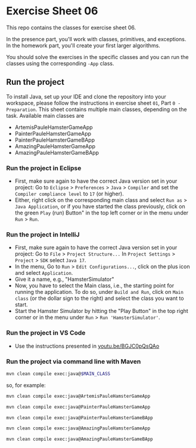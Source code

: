 # Exercise Sheet 06

This repo contains the classes for exercise sheet 06.

In the presence part, you'll work with classes, primitives, and exceptions.  
In the homework part, you'll create your first larger algorithms.

You should solve the exercises in the specific classes and you can run the classes using the corresponding `-App` class.

## Run the project

To install Java, set up your IDE and clone the repository into your workspace, please follow the instructions in exercise sheet `01`, Part `0 - Preparation`.
This sheet contains multiple main classes, depending on the task. Available main classes are

- ArtemisPauleHamsterGameApp
- PainterPauleHamsterGameApp
- PainterPauleHamsterGameBApp
- AmazingPauleHamsterGameApp
- AmazingPauleHamsterGameBApp

### Run the project in Eclipse
- First, make sure again to have the correct Java version set in your project: Go to `Eclipse` > `Preferences` > `Java` > `Compiler` and set the `Compiler compliance level` to `17` (or higher).
- Either, right click on the corresponding main class and select `Run as` > `Java Application`, or if you have started the class previously, click on the green `Play` (run) Button" in the top left corner or in the menu under `Run` > `Run`.

### Run the project in IntelliJ
- First, make sure again to have the correct Java version set in your project: Go to `File` > `Project Structure...` In `Project Settings` > `Project` > `SDK` select `Java 17`.
- In the menu, Go to `Run` > `Edit Configurations...`, click on the plus icon and select `Application`.
- Give it a name, e.g., "HamsterSimulator"
- Now, you have to select the Main class, i.e., the starting point for running the application. To do so, under `Build and Run`, click on `Main class` (or the dollar sign to the right) and select the class you want to start.
- Start the Hamster Simulator by hitting the "Play Button" in the top right corner or in the menu under `Run` > `Run 'HamsterSimulator'`.

### Run the project in VS Code
- Use the instructions presented in [youtu.be/BGJC0pQsQAo](https://youtu.be/BGJC0pQsQAo)

### Run the project via command line with Maven

  ```sh
  mvn clean compile exec:java@$MAIN_CLASS
  ```
  so, for example:
  ```sh
  mvn clean compile exec:java@ArtemisPauleHamsterGameApp
  ```
  ```sh
  mvn clean compile exec:java@PainterPauleHamsterGameApp
  ```
  ```sh
  mvn clean compile exec:java@PainterPauleHamsterGameBApp
  ```
  ```sh
  mvn clean compile exec:java@AmazingPauleHamsterGameApp
  ```
  ```sh
  mvn clean compile exec:java@AmazingPauleHamsterGameBApp
  ```
